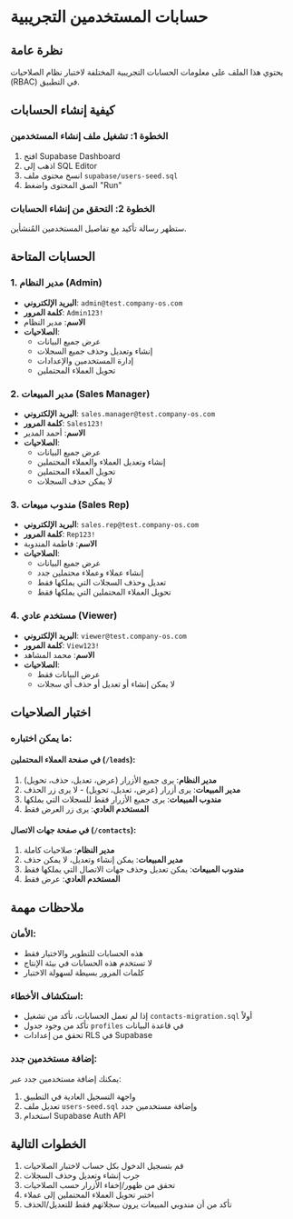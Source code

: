 # حسابات المستخدمين التجريبية

## نظرة عامة
يحتوي هذا الملف على معلومات الحسابات التجريبية المختلفة لاختبار نظام الصلاحيات (RBAC) في التطبيق.

## كيفية إنشاء الحسابات

### الخطوة 1: تشغيل ملف إنشاء المستخدمين
1. افتح Supabase Dashboard
2. اذهب إلى SQL Editor
3. انسخ محتوى ملف `supabase/users-seed.sql`
4. الصق المحتوى واضغط "Run"

### الخطوة 2: التحقق من إنشاء الحسابات
ستظهر رسالة تأكيد مع تفاصيل المستخدمين المُنشأين.

## الحسابات المتاحة

### 1. مدير النظام (Admin)
- **البريد الإلكتروني**: `admin@test.company-os.com`
- **كلمة المرور**: `Admin123!`
- **الاسم**: مدير النظام
- **الصلاحيات**: 
  - عرض جميع البيانات
  - إنشاء وتعديل وحذف جميع السجلات
  - إدارة المستخدمين والإعدادات
  - تحويل العملاء المحتملين

### 2. مدير المبيعات (Sales Manager)
- **البريد الإلكتروني**: `sales.manager@test.company-os.com`
- **كلمة المرور**: `Sales123!`
- **الاسم**: أحمد المدير
- **الصلاحيات**:
  - عرض جميع البيانات
  - إنشاء وتعديل العملاء والعملاء المحتملين
  - تحويل العملاء المحتملين
  - لا يمكن حذف السجلات

### 3. مندوب مبيعات (Sales Rep)
- **البريد الإلكتروني**: `sales.rep@test.company-os.com`
- **كلمة المرور**: `Rep123!`
- **الاسم**: فاطمة المندوبة
- **الصلاحيات**:
  - عرض جميع البيانات
  - إنشاء عملاء وعملاء محتملين جدد
  - تعديل وحذف السجلات التي يملكها فقط
  - تحويل العملاء المحتملين التي يملكها فقط

### 4. مستخدم عادي (Viewer)
- **البريد الإلكتروني**: `viewer@test.company-os.com`
- **كلمة المرور**: `View123!`
- **الاسم**: محمد المشاهد
- **الصلاحيات**:
  - عرض البيانات فقط
  - لا يمكن إنشاء أو تعديل أو حذف أي سجلات

## اختبار الصلاحيات

### ما يمكن اختباره:

#### في صفحة العملاء المحتملين (`/leads`):
1. **مدير النظام**: يرى جميع الأزرار (عرض، تعديل، حذف، تحويل)
2. **مدير المبيعات**: يرى أزرار (عرض، تعديل، تحويل) - لا يرى زر الحذف
3. **مندوب المبيعات**: يرى جميع الأزرار فقط للسجلات التي يملكها
4. **المستخدم العادي**: يرى زر العرض فقط

#### في صفحة جهات الاتصال (`/contacts`):
1. **مدير النظام**: صلاحيات كاملة
2. **مدير المبيعات**: يمكن إنشاء وتعديل، لا يمكن حذف
3. **مندوب المبيعات**: يمكن تعديل وحذف جهات الاتصال التي يملكها فقط
4. **المستخدم العادي**: عرض فقط

## ملاحظات مهمة

### الأمان:
- هذه الحسابات للتطوير والاختبار فقط
- لا تستخدم هذه الحسابات في بيئة الإنتاج
- كلمات المرور بسيطة لسهولة الاختبار

### استكشاف الأخطاء:
- إذا لم تعمل الحسابات، تأكد من تشغيل `contacts-migration.sql` أولاً
- تأكد من وجود جدول `profiles` في قاعدة البيانات
- تحقق من إعدادات RLS في Supabase

### إضافة مستخدمين جدد:
يمكنك إضافة مستخدمين جدد عبر:
1. واجهة التسجيل العادية في التطبيق
2. تعديل ملف `users-seed.sql` وإضافة مستخدمين جدد
3. استخدام Supabase Auth API

## الخطوات التالية

1. قم بتسجيل الدخول بكل حساب لاختبار الصلاحيات
2. جرب إنشاء وتعديل وحذف السجلات
3. تحقق من ظهور/إخفاء الأزرار حسب الصلاحيات
4. اختبر تحويل العملاء المحتملين إلى عملاء
5. تأكد من أن مندوبي المبيعات يرون سجلاتهم فقط للتعديل/الحذف